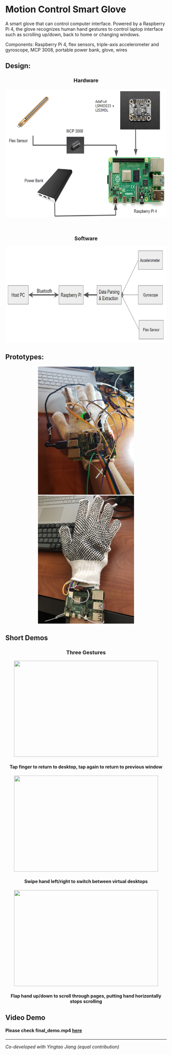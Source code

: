 # Motion Control Smart Glove
A smart glove that can control computer interface. Powered by a Raspberry Pi 4, the glove recognizes human hand gestures to control laptop interface such as scrolling up/down, back to home or changing windows.

Components: Raspberry Pi 4, flex sensors, triple-axis accelerometer and gyroscope, MCP 3008, portable power bank, glove, wires

## Design:
<h3 align="center">Hardware</h3>
<p align="center">
  <img src="images/hardware.png" height="400" width="600" >
</p>
<br>
<h3 align="center">Software</h3>
<p align="center">
  <img src="images/software.png" height="300" width="750" >
</p>


## Prototypes: 
<p align="center">
  <img src="images/prototype1.png" height="400" width="300" > <img src="images/prototype2.jpg" height="400" width="300" >
</p>

## Short Demos
<h3 align="center">Three Gestures</h3>

<p align="center">
  <img src="images/return_to_home.gif" height="300" width="450" > 
</p>
<h4 align="center">Tap finger to return to desktop, tap again to return to previous window</h4>
<p align="center">
  <img src="images/swipe_between_desktop.gif" height="300" width="450" >
</p>
<h4 align="center">Swipe hand left/right to switch between virtual desktops</h4>
<p align="center">
  <img src="images/scrolling.gif" height="300" width="450" > 
</p>
<h4 align="center">Flap hand up/down to scroll through pages, putting hand horizontally stops scrolling</h4>

## Video Demo 
#### Please check final_demo.mp4 [here](final_demo.mp4)  
---
*Co-developed with Yingtao Jiang (equal contribution)*
